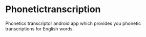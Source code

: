 # Phonetictranscription
Phonetics transcriptor android app which provides you phonetic transcriptions for English words.
